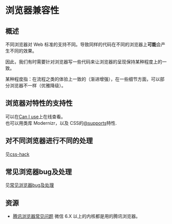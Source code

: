 # 浏览器兼容性
## 概述
不同浏览器对 Web 标准的支持不同。导致同样的代码在不同的浏览器上**可能**会产生不同的效果。    

因此，我们有时需要针对浏览器写一些代码来让浏览器的呈现保持某种程度上的一致。    


某种程度指：在流程之类的体验上一致的（渐进增强），在一些细节方面，可以部分浏览器不一样（优雅降级）。

## 浏览器对特性的支持性
可以在[Can I use](http://caniuse.com/)上在线查看。    
也可以用类库 Modernizr，以及 CSS的[@supports](http://www.qianduan.net/css-at-supports/)特性.

## 对不同浏览器进行不同的处理
见[css-hack](css-hack.md)

## 常见浏览器bug及处理
见[常见浏览器bug及处理](css-bugs.md)

## 资源
* [腾讯浏览器常见问题](http://x5.tencent.com/guide?id=2001) 微信 6.X 以上的内核都是用的腾讯浏览器。